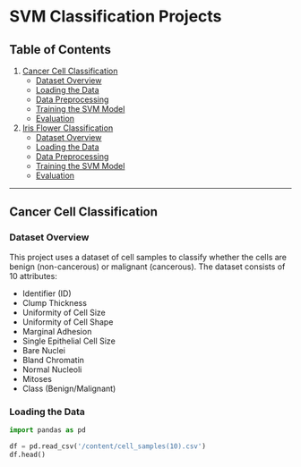 # SVM Classification Projects

## Table of Contents
1. [Cancer Cell Classification](#cancer-cell-classification)
   - [Dataset Overview](#dataset-overview)
   - [Loading the Data](#loading-the-data)
   - [Data Preprocessing](#data-preprocessing)
   - [Training the SVM Model](#training-the-svm-model)
   - [Evaluation](#evaluation)
2. [Iris Flower Classification](#iris-flower-classification)
   - [Dataset Overview](#dataset-overview-1)
   - [Loading the Data](#loading-the-data-1)
   - [Data Preprocessing](#data-preprocessing-1)
   - [Training the SVM Model](#training-the-svm-model-1)
   - [Evaluation](#evaluation-1)

---

## Cancer Cell Classification

### Dataset Overview
This project uses a dataset of cell samples to classify whether the cells are benign (non-cancerous) or malignant (cancerous). The dataset consists of 10 attributes:

- Identifier (ID)
- Clump Thickness
- Uniformity of Cell Size
- Uniformity of Cell Shape
- Marginal Adhesion
- Single Epithelial Cell Size
- Bare Nuclei
- Bland Chromatin
- Normal Nucleoli
- Mitoses
- Class (Benign/Malignant)

### Loading the Data
```python
import pandas as pd

df = pd.read_csv('/content/cell_samples(10).csv')
df.head()


